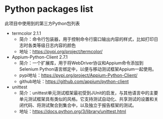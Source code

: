 # Python packages list

此项目中使用到的第三方Python包列表

- termcolor 2.1.1
  - 简介：命令行包装器，用于控制命令行窗口输出内容的样式，比如打印日志时各类等级日志内容的颜色
  - 地址：https://pypi.org/project/termcolor/
- Appium-Python-Client 2.7.1
  - 简介：一个扩展库，用于将WebDriver协议和Appium命令添加到Selenium Python语言绑定中，以便与移动测试框架Appium一起使用。
  - pypi地址：https://pypi.org/project/Appium-Python-Client/
  - github地址：https://github.com/appium/python-client
- unittest
  - 简介：unittest单元测试框架最初受到JUnit的启发，与其他语言中的主要单元测试框架具有类似的风格。它支持测试自动化、共享测试的设置和关闭代码、将测试聚合到集合中，以及独立于报告框架的测试。
  - 地址：https://docs.python.org/3/library/unittest.html